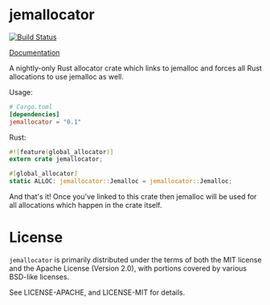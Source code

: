 # jemallocator

[![Build Status](https://travis-ci.org/alexcrichton/jemallocator.svg?branch=master)](https://travis-ci.org/alexcrichton/jemallocator)

[Documentation](https://docs.rs/jemallocator)

A nightly-only Rust allocator crate which links to jemalloc and forces all Rust
allocations to use jemalloc as well.

Usage:

```toml
# Cargo.toml
[dependencies]
jemallocator = "0.1"
```

Rust:

```rust
#![feature(global_allocator)]
extern crate jemallocator;

#[global_allocator]
static ALLOC: jemallocator::Jemalloc = jemallocator::Jemalloc;
```

And that's it! Once you've linked to this crate then jemalloc will be used for
all allocations which happen in the crate itself.

# License

`jemallocator` is primarily distributed under the terms of both the MIT license
and the Apache License (Version 2.0), with portions covered by various BSD-like
licenses.

See LICENSE-APACHE, and LICENSE-MIT for details.
